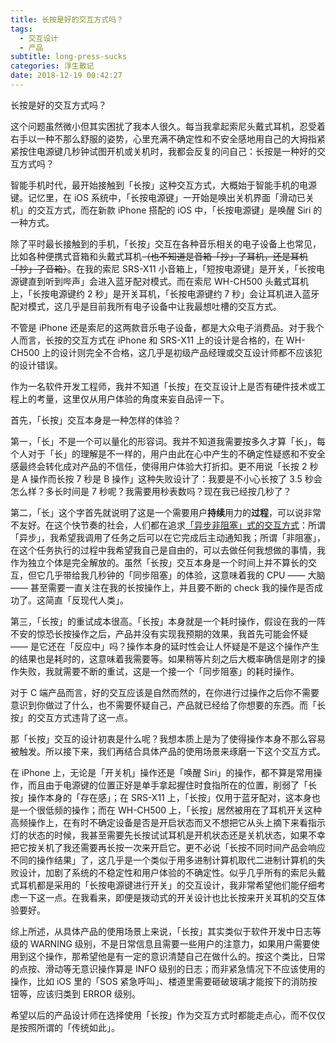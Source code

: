 ```yaml
---
title: 长按是好的交互方式吗？
tags:
  - 交互设计
  - 产品
subtitle: long-press-sucks
categories: 浮生散记
date: 2018-12-19 00:42:27
---
```


长按是好的交互方式吗？

这个问题虽然微小但其实困扰了我本人很久。每当我拿起索尼头戴式耳机，忍受着右手以一种不那么舒服的姿势，心里充满不确定性和不安全感地用自己的大拇指紧紧按住电源键几秒钟试图开机或关机时，我都会反复的问自己：长按是一种好的交互方式吗？

智能手机时代，最开始接触到「长按」这种交互方式，大概始于智能手机的电源键。记忆里，在 iOS 系统中，「长按电源键」一开始是唤出关机界面「滑动已关机」的交互方式，而在新款 iPhone 搭配的 iOS 中，「长按电源键」是唤醒 Siri 的一种方式。

<!-- more -->

除了平时最长接触到的手机，「长按」交互在各种音乐相关的电子设备上也常见，比如各种便携式音箱和头戴式耳机~~（也不知道是音箱「抄」了耳机，还是耳机「抄」了音箱）~~。在我的索尼 SRS-X11 小音箱上，「短按电源键」是开关，「长按电源键直到听到哔声」会进入蓝牙配对模式。而在索尼 WH-CH500 头戴式耳机上，「长按电源键约 2 秒」是开关耳机，「长按电源键约 7 秒」会让耳机进入蓝牙配对模式，这几乎是目前我所有电子设备中让我最想吐槽的交互方式。

不管是 iPhone 还是索尼的这两款音乐电子设备，都是大众电子消费品。对于我个人而言，长按的交互方式在 iPhone 和 SRS-X11 上的设计是合格的，在 WH-CH500 上的设计则完全不合格，这几乎是初级产品经理或交互设计师都不应该犯的设计错误。

作为一名软件开发工程师，我并不知道「长按」在交互设计上是否有硬件技术或工程上的考量，这里仅从用户体验的角度来妄自品评一下。

首先，「长按」交互本身是一种怎样的体验？

第一，「长」不是一个可以量化的形容词。我并不知道我需要按多久才算「长」，每个人对于「长」的理解是不一样的，用户由此在心中产生的不确定性疑惑和不安全感最终会转化成对产品的不信任，使得用户体验大打折扣。更不用说「长按 2 秒是 A 操作而长按 7 秒是 B 操作」这种失败设计了：我要是不小心长按了 3.5 秒会怎么样？多长时间是 7 秒呢？我需要用秒表数吗？现在我已经按几秒了？

第二，「长」这个字首先就说明了这是一个需要用户**持续**用力的**过程**，可以说非常不友好。在这个快节奏的社会，人们都在追求[「异步非阻塞」式的交互方式](http://maples7.com/2016/08/24/understand-sync-async-and-blocking-non-blocking/)：所谓「异步」，我希望我调用了任务之后可以在它完成后主动通知我；所谓「非阻塞」，在这个任务执行的过程中我希望我自己是自由的，可以去做任何我想做的事情，我作为独立个体是完全解放的。虽然「长按」交互本身是一个时间上并不算长的交互，但它几乎带给我几秒钟的「同步阻塞」的体验，这意味着我的 CPU —— 大脑 —— 甚至需要一直关注在我的长按操作上，并且要不断的 check 我的操作是否成功了。这简直「反现代人类」。

第三，「长按」的重试成本很高。「长按」本身就是一个耗时操作，假设在我的一阵不安的惊恐长按操作之后，产品并没有实现我预期的效果，我首先可能会怀疑 —— 是它还在「反应中」吗？操作本身的延时性会让人怀疑是不是这个操作产生的结果也是耗时的，这意味着我需要等。如果稍等片刻之后大概率确信是刚才的操作失败，我就需要不断的重试，这是一个接一个「同步阻塞」的耗时操作。

对于 C 端产品而言，好的交互应该是自然而然的，在你进行过操作之后你不需要意识到你做过了什么，也不需要怀疑自己，产品就已经给了你想要的东西。而「长按」的交互方式违背了这一点。

那「长按」交互的设计初衷是什么呢？我想本质上是为了使得操作本身不那么容易被触发。所以接下来，我们再结合具体产品的使用场景来琢磨一下这个交互方式。

在 iPhone 上，无论是「开关机」操作还是「唤醒 Siri」的操作，都不算是常用操作，而且由于电源键的位置正好是单手拿起握住时食指所在的位置，削弱了「长按」操作本身的「存在感」；在 SRS-X11 上，「长按」仅用于蓝牙配对，这本身也是一个很低频的操作；而在 WH-CH500 上，「长按」居然被用在了耳机开关这种高频操作上，在有时不确定设备是否是开启状态而又不想把它从头上摘下来看指示灯的状态的时候，我甚至需要先长按试试耳机是开机状态还是关机状态，如果不幸把它按关机了我还需要再长按一次来开启它。更不必说「长按不同时间产品会响应不同的操作结果」了，这几乎是一个类似于用多进制计算机取代二进制计算机的失败设计，加剧了系统的不稳定性和用户体验的不确定性。似乎几乎所有的索尼头戴式耳机都是采用的「长按电源键进行开关」的交互设计，我非常希望他们能仔细考虑一下这一点。在我看来，即便是拨动式的开关设计也比长按来开关耳机的交互体验要好。

综上所述，从具体产品的使用场景上来说，「长按」其实类似于软件开发中日志等级的 WARNING 级别，不是日常信息且需要一些用户的注意力，如果用户需要使用到这个操作，那希望他是有一定的意识清楚自己在做什么的。按这个类比，日常的点按、滑动等无意识操作算是 INFO 级别的日志；而非紧急情况下不应该使用的操作，比如 iOS 里的「SOS 紧急呼叫」、楼道里需要砸破玻璃才能按下的消防按钮等，应该归类到 ERROR 级别。

希望以后的产品设计师在选择使用「长按」作为交互方式时都能走点心，而不仅仅是按照所谓的「传统如此」。
